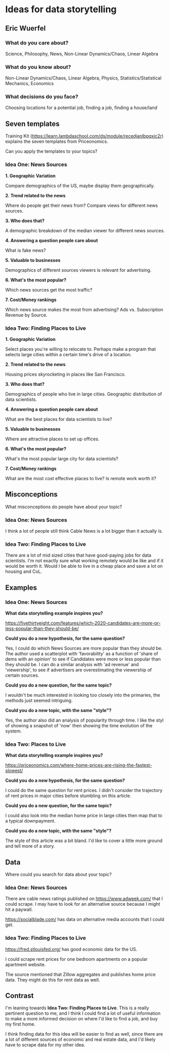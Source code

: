 # Ideas for data storytelling

## Eric Wuerfel

### What do you care about?

Science, Philosophy, News, Non-Linear Dynamics/Chaos, Linear Algebra

### What do you know about?

Non-Linear Dynamics/Chaos, Linear Algebra, Physics, Statistics/Statistical Mechanics, Economics

### What decisions do you face?

Choosing locations for a potential job, finding a job, finding a house/land

## Seven templates

Training Kit (https://learn.lambdaschool.com/ds/module/recedjanlbpqxic2r) explains the seven templates from Priceonomics.

Can you apply the templates to your topics? 

### Idea One: News Sources

**1. Geographic Variation**

Compare demographics of the US, maybe display them geographically.

**2. Trend related to the news**

Where do people get their news from? Compare views for different news sources.

**3. Who does that?**

A demographic breakdown of the median viewer for different news sources.

**4. Answering a question people care about**

What is fake news?

**5. Valuable to businesses**

Demographics of different sources viewers is relevant for advertising.

**6. What's the most popular?**

Which news sources get the most traffic? 

**7. Cost/Money rankings**

Which news source makes the most from advertising? Ads vs. Subscription Revenue by Source.

### Idea Two: Finding Places to Live

**1. Geographic Variation**

Select places you're willing to relocate to. Perhaps make a program that selects large cities within
a certain time's drive of a location.

**2. Trend related to the news**

Housing prices skyrocketing in places like San Francisco.

**3. Who does that?**

Demographics of people who live in large cities. Geographic distribution of data scientists.

**4. Answering a question people care about**

What are the best places for data scientists to live?

**5. Valuable to businesses**

Where are attractive places to set up offices.

**6. What's the most popular?**

What's the most popular large city for data scientists?

**7. Cost/Money rankings**

What are the most cost effective places to live? Is remote work worth it?

## Misconceptions

What misconceptions do people have about your topic?

### Idea One: News Sources

I think a lot of people still think Cable News is a lot bigger than it actually is.

### Idea Two: Finding Places to Live

There are a lot of mid sized cities that have good-paying jobs for data scientists.
I'm not exactly sure what working remotely would be like and if it would be worth it. Would
I be able to live in a cheap place and save a lot on housing and CoL.

## Examples

### Idea One: News Sources

**What data storytelling example inspires you?**

https://fivethirtyeight.com/features/which-2020-candidates-are-more-or-less-popular-than-they-should-be/

**Could you do a new hypothesis, for the same question?**

Yes, I could do which News Sources are more popular than they should be.
The author used a scatterplot with 'favorability' as a function of 'share of dems with an opinion'
to see if Candidates were more or less popular than they should be.
I can do a similar analysis with 'ad revenue' and 'viewership', to see if advertisers are overestimating
the viewership of certain sources.

**Could you do a new question, for the same topic?**

I wouldn't be much interested in looking too closely into the primaries, the methods just seemed intriguing.

**Could you do a new topic, with the same "style"?**

Yes, the author also did an analysis of popularity through time. I like the styl of showing a snapshot of
'now' then showing the time evolution of the system.

### Idea Two: Places to Live

**What data storytelling example inspires you?**

https://priceonomics.com/where-home-prices-are-rising-the-fastest-slowest/

**Could you do a new hypothesis, for the same question?**

I could do the same question for rent prices. I didn't consider the trajectory of rent prices in
major cities before stumbling on this article.

**Could you do a new question, for the same topic?**

I could also look into the median home price in large cities then map that to a typical downpayment.

**Could you do a new topic, with the same "style"?**

The style of this article was a bit bland. I'd like to cover a little more ground and tell more of a story.

## Data

Where could you search for data about your topic?

### Idea One: News Sources

There are cable news ratings published on https://www.adweek.com/ that I could scrape.
I may have to look for an alternative source because I might hit a paywall.

https://socialblade.com/ has data on alternative media accounts that I could get.

### Idea Two: Finding Places to Live

https://fred.stlouisfed.org/ has good economic data for the US.

I could scrape rent prices for one bedroom apartments on a popular apartment website.

The source mentioned that Zillow aggregates and publishes home price data.
They might do this for rent data as well.

## Contrast

I'm leaning towards **Idea Two: Finding Places to Live**. This is a really pertinent question to me,
and I think I could find a lot of useful information to make a more informed decision on where I'd like to
find a job, and buy my first home.

I think finding data for this idea will be easier to find as well, since there are a lot
of different sources of economic and real estate data, and I'd likely have to scrape data for my
other idea.

